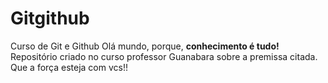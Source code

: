 # Gitgithub
 Curso de Git e Github Olá mundo, porque, **conhecimento é tudo!**
 Repositório criado no curso professor Guanabara sobre a premissa citada.
 Que a força esteja com vcs!!

